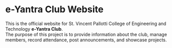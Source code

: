 # e-Yantra Club Website

This is the official website for St. Vincent Pallotti College of Engineering and Technology **e-Yantra Club**.  
The purpose of this project is to provide information about the club, manage members, record attendance, post announcements, and showcase projects.


